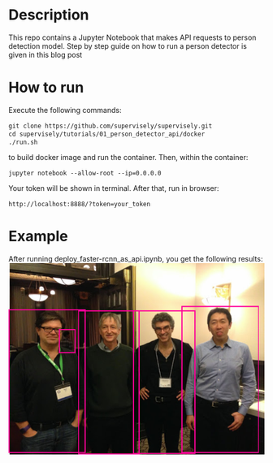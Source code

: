 # Description
This repo contains a Jupyter Notebook that makes API requests to person detection model. Step by step guide on how to run a person detector is given in this blog post

# How to run
Execute the following commands:
``` 
git clone https://github.com/supervisely/supervisely.git
cd supervisely/tutorials/01_person_detector_api/docker
./run.sh 
```
to build docker image and run the container. Then, within the container:
``` 
jupyter notebook --allow-root --ip=0.0.0.0
```
Your token will be shown in terminal.
After that, run in browser: 
```
http://localhost:8888/?token=your_token
```
# Example
After running deploy_faster-rcnn_as_api.ipynb, you get the following results:
![Image description](dl_heroes_detected.png)
